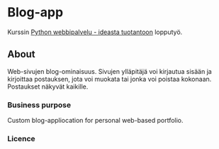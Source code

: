 # Blog-app

Kurssin [Python webbipalvelu - ideasta tuotantoon](https://terokarvinen.com/2021/python-web-service-from-idea-to-production/) lopputyö.

## About

Web-sivujen blog-ominaisuus. Sivujen ylläpitäjä voi kirjautua sisään ja kirjoittaa postauksen,
jota voi muokata tai jonka voi poistaa kokonaan. Postaukset näkyvät kaikille.

### Business purpose

Custom blog-appliocation for personal web-based portfolio.

### Licence


